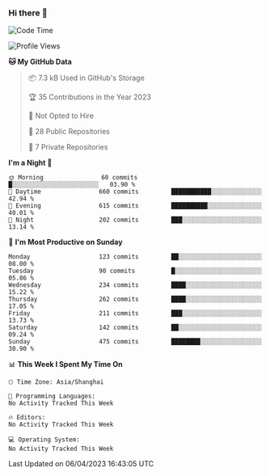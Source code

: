 ### Hi there 👋

<!--
**robinWongM/robinWongM** is a ✨ _special_ ✨ repository because its `README.md` (this file) appears on your GitHub profile.

Here are some ideas to get you started:

- 🔭 I’m currently working on ...
- 🌱 I’m currently learning ...
- 👯 I’m looking to collaborate on ...
- 🤔 I’m looking for help with ...
- 💬 Ask me about ...
- 📫 How to reach me: ...
- 😄 Pronouns: ...
- ⚡ Fun fact: ...
-->

<!--START_SECTION:waka-->
![Code Time](http://img.shields.io/badge/Code%20Time-121%20hrs%2034%20mins-blue)

![Profile Views](http://img.shields.io/badge/Profile%20Views-3-blue)

**🐱 My GitHub Data** 

> 📦 7.3 kB Used in GitHub's Storage 
 > 
> 🏆 35 Contributions in the Year 2023
 > 
> 🚫 Not Opted to Hire
 > 
> 📜 28 Public Repositories 
 > 
> 🔑 7 Private Repositories 
 > 
**I'm a Night 🦉** 

```text
🌞 Morning                60 commits          █░░░░░░░░░░░░░░░░░░░░░░░░   03.90 % 
🌆 Daytime                660 commits         ███████████░░░░░░░░░░░░░░   42.94 % 
🌃 Evening                615 commits         ██████████░░░░░░░░░░░░░░░   40.01 % 
🌙 Night                  202 commits         ███░░░░░░░░░░░░░░░░░░░░░░   13.14 % 
```
📅 **I'm Most Productive on Sunday** 

```text
Monday                   123 commits         ██░░░░░░░░░░░░░░░░░░░░░░░   08.00 % 
Tuesday                  90 commits          █░░░░░░░░░░░░░░░░░░░░░░░░   05.86 % 
Wednesday                234 commits         ████░░░░░░░░░░░░░░░░░░░░░   15.22 % 
Thursday                 262 commits         ████░░░░░░░░░░░░░░░░░░░░░   17.05 % 
Friday                   211 commits         ███░░░░░░░░░░░░░░░░░░░░░░   13.73 % 
Saturday                 142 commits         ██░░░░░░░░░░░░░░░░░░░░░░░   09.24 % 
Sunday                   475 commits         ████████░░░░░░░░░░░░░░░░░   30.90 % 
```


📊 **This Week I Spent My Time On** 

```text
🕑︎ Time Zone: Asia/Shanghai

💬 Programming Languages: 
No Activity Tracked This Week

🔥 Editors: 
No Activity Tracked This Week

💻 Operating System: 
No Activity Tracked This Week
```


 Last Updated on 06/04/2023 16:43:05 UTC
<!--END_SECTION:waka-->
